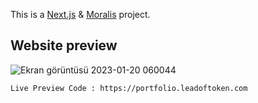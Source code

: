 This is a [Next.js](https://nextjs.org/) & [Moralis](https://moralis.io/) project.

## Website preview

![Ekran görüntüsü 2023-01-20 060044](https://user-images.githubusercontent.com/61958118/214784783-d6b7828e-424c-4105-b205-fe9ea02a702e.png)


```
Live Preview Code : https://portfolio.leadoftoken.com
```
